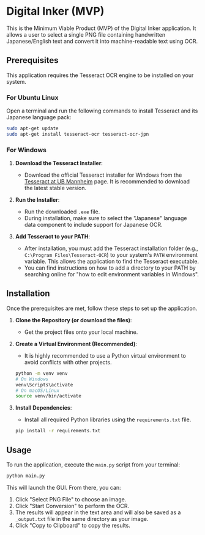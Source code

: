 # Digital Inker (MVP)

This is the Minimum Viable Product (MVP) of the Digital Inker application. It allows a user to select a single PNG file containing handwritten Japanese/English text and convert it into machine-readable text using OCR.

## Prerequisites

This application requires the Tesseract OCR engine to be installed on your system.

### For Ubuntu Linux

Open a terminal and run the following commands to install Tesseract and its Japanese language pack:

```bash
sudo apt-get update
sudo apt-get install tesseract-ocr tesseract-ocr-jpn
```

### For Windows

1.  **Download the Tesseract Installer**:
    *   Download the official Tesseract installer for Windows from the [Tesseract at UB Mannheim](https://github.com/UB-Mannheim/tesseract/wiki) page. It is recommended to download the latest stable version.

2.  **Run the Installer**:
    *   Run the downloaded `.exe` file.
    *   During installation, make sure to select the "Japanese" language data component to include support for Japanese OCR.

3.  **Add Tesseract to your PATH**:
    *   After installation, you must add the Tesseract installation folder (e.g., `C:\Program Files\Tesseract-OCR`) to your system's `PATH` environment variable. This allows the application to find the Tesseract executable.
    *   You can find instructions on how to add a directory to your PATH by searching online for "how to edit environment variables in Windows".

## Installation

Once the prerequisites are met, follow these steps to set up the application.

1.  **Clone the Repository (or download the files)**:
    *   Get the project files onto your local machine.

2.  **Create a Virtual Environment (Recommended)**:
    *   It is highly recommended to use a Python virtual environment to avoid conflicts with other projects.
    ```bash
    python -m venv venv
    # On Windows
    venv\Scripts\activate
    # On macOS/Linux
    source venv/bin/activate
    ```

3.  **Install Dependencies**:
    *   Install all required Python libraries using the `requirements.txt` file.
    ```bash
    pip install -r requirements.txt
    ```

## Usage

To run the application, execute the `main.py` script from your terminal:

```bash
python main.py
```

This will launch the GUI. From there, you can:
1.  Click "Select PNG File" to choose an image.
2.  Click "Start Conversion" to perform the OCR.
3.  The results will appear in the text area and will also be saved as a `_output.txt` file in the same directory as your image.
4.  Click "Copy to Clipboard" to copy the results.
